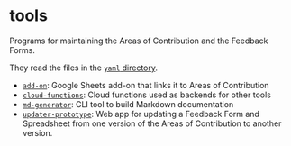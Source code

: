 # tools

Programs for maintaining the Areas of Contribution and the Feedback Forms.

They read the files in the [`yaml` directory](../yaml).

- [`add-on`](add-on): Google Sheets add-on that links it to Areas of Contribution
- [`cloud-functions`](cloud-functions): Cloud functions used as backends for other tools
- [`md-generator`](md-generator): CLI tool to build Markdown documentation
- [`updater-prototype`](updater-prototype): Web app for updating a Feedback Form and Spreadsheet from one version of the Areas of Contribution to another version.
